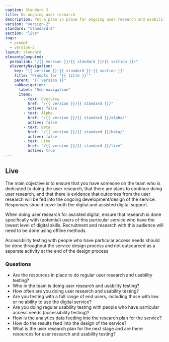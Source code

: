 ```yaml
---
caption: Standard 2
title: Do ongoing user research
description: Put a plan in place for ongoing user research and usability testing to continuously seek feedback from users to improve the service.
version: "version-2"
standard: "standard-2"
section: "live"
tags:
  - prompt
  - version-2
layout: standard
eleventyComputed:
  permalink: "/{{ version }}/{{ standard }}/{{ section }}/"
  eleventyNavigation:
    key: "{{ version }}-{{ standard }}-{{ section }}"
    title: "Prompts for ‘{{ title }}’"
    parent: "{{ version }}"
    subNavigation:
      label: "Sub-navigation"
      items:
        - text: Overview
          href: "/{{ version }}/{{ standard }}/"
          active: false
        - text: Alpha
          href: "/{{ version }}/{{ standard }}/alpha/"
          active: false
        - text: Beta
          href: "/{{ version }}/{{ standard }}/beta/"
          active: false
        - text: Live
          href: "/{{ version }}/{{ standard }}/live"
          active: true
---
```


## Live

The main objective is to ensure that you have someone on the team who is dedicated to doing the user research, that there are plans to continue doing user research, and that there is evidence that outcomes from the user research will be fed into the ongoing development/design of the service. Responses should cover both the digital and assisted digital support.

When doing user research for assisted digital, ensure that research is done specifically with (potential) users of this particular service who have the lowest level of digital skills. Recruitment and research with this audience will need to be done using offline methods.

Accessibility testing with people who have particular access needs should be done throughout the service design process and not outsourced as a separate activity at the end of the design process

### Questions

- Are the resources in place to do regular user research and usability testing?
- Who in the team is doing user research and usability testing?
- How often are you doing user research and usability testing?
- Are you testing with a full range of end users, including those with low or no ability to use the digital service?
- Are you doing regular usability testing with people who have particular access needs (accessibility testing)?
- How is the analytics data feeding into the research plan for the service?
- How do the results feed into the design of the service?
- What is the user research plan for the next stage and are there resources for user research and usability testing?
